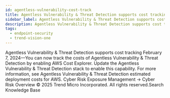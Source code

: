 ```yaml
---
id: agentless-vulnerability-cost-track
title: Agentless Vulnerability & Threat Detection supports cost tracking
sidebar_label: Agentless Vulnerability & Threat Detection supports cost tracking
description: Agentless Vulnerability & Threat Detection supports cost tracking
tags:
  - endpoint-security
  - trend-vision-one
---
```


 Agentless Vulnerability & Threat Detection supports cost tracking February 7, 2024—You can now track the costs of Agentless Vulnerability & Threat Detection by enabling AWS Cost Explorer. Update the Agentless Vulnerability & Threat Detection stack to enable this capability. For more information, see Agentless Vulnerability & Threat Detection estimated deployment costs for AWS. Cyber Risk Exposure Management → Cyber Risk Overview © 2025 Trend Micro Incorporated. All rights reserved.Search Knowledge Base